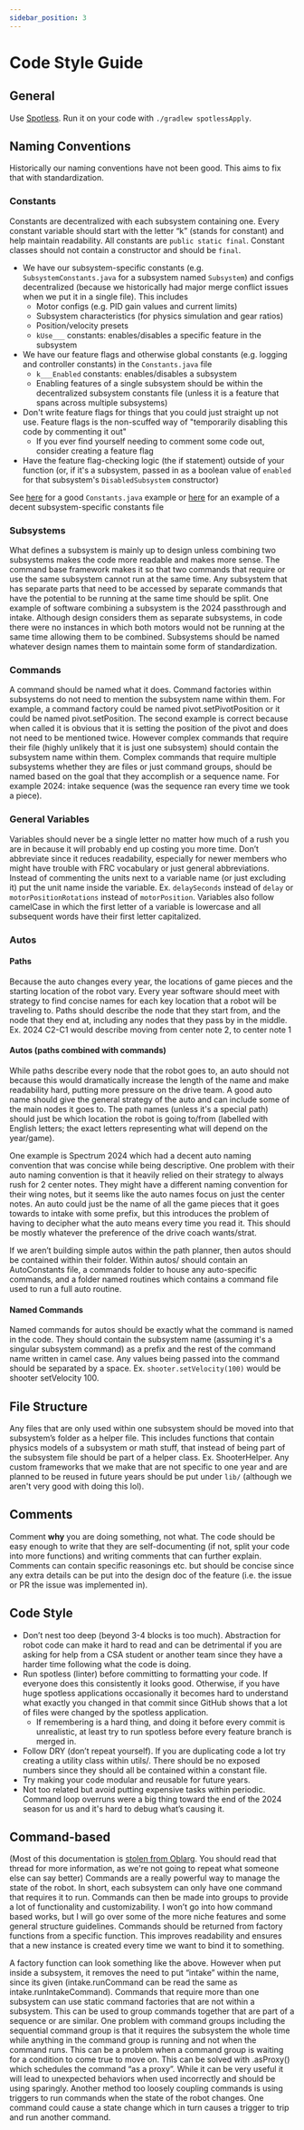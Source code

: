 ```yaml
---
sidebar_position: 3
---
```

# Code Style Guide

## General

Use [Spotless](https://github.com/diffplug/spotless). Run it on your code with `./gradlew spotlessApply`.

## Naming Conventions

Historically our naming conventions have not been good. This aims to fix that with standardization.

### Constants

Constants are decentralized with each subsystem containing one. Every constant variable should start with the letter “k” (stands for constant) and help maintain readability. All constants are `public static final`. Constant classes should not contain a constructor and should be `final`.

- We have our subsystem-specific constants (e.g. `SubsystemConstants.java` for a subsystem named `Subsystem`) and configs decentralized (because we historically had major merge conflict issues when we put it in a single file). This includes
  - Motor configs (e.g. PID gain values and current limits)
  - Subsystem characteristics (for physics simulation and gear ratios)
  - Position/velocity presets
  - `kUse___` constants: enables/disables a specific feature in the subsystem
- We have our feature flags and otherwise global constants (e.g. logging and controller constants) in the `Constants.java` file
  - `k___Enabled` constants: enables/disables a subsystem
  - Enabling features of a single subsystem should be within the decentralized subsystem constants file (unless it is a feature that spans across multiple subsystems)
- Don't write feature flags for things that you could just straight up not use. Feature flags is the non-scuffed way of "temporarily disabling this code by commenting it out"
  - If you ever find yourself needing to comment some code out, consider creating a feature flag
- Have the feature flag-checking logic (the if statement) outside of your function (or, if it's a subsystem, passed in as a boolean value of `enabled` for that subsystem's `DisabledSubsystem` constructor)

See [here](https://github.com/Team3256/Kirby_Bot_2024/blob/5518d6e71b4e049649abfa2ad3065cdd2de0cefd/src/main/java/frc/robot/Constants.java) for a good `Constants.java` example or [here](https://github.com/Team3256/Kirby_Bot_2024/blob/5518d6e71b4e049649abfa2ad3065cdd2de0cefd/src/main/java/frc/robot/subsystems/ampevator/AmpevatorConstants.java) for an example of a decent subsystem-specific constants file

### Subsystems

What defines a subsystem is mainly up to design unless combining two subsystems makes the code more readable and makes more sense. The command base framework makes it so that two commands that require or use the same subsystem cannot run at the same time. Any subsystem that has separate parts that need to be accessed by separate commands that have the potential to be running at the same time should be split. One example of software combining a subsystem is the 2024 passthrough and intake. Although design considers them as separate subsystems, in code there were no instances in which both motors would not be running at the same time allowing them to be combined. Subsystems should be named whatever design names them to maintain some form of standardization.

### Commands

A command should be named what it does. Command factories within subsystems do not need to mention the subsystem name within them. For example, a command factory could be named pivot.setPivotPosition or it could be named pivot.setPosition. The second example is correct because when called it is obvious that it is setting the position of the pivot and does not need to be mentioned twice. However complex commands that require their file (highly unlikely that it is just one subsystem) should contain the subsystem name within them. Complex commands that require multiple subsystems whether they are files or just command groups, should be named based on the goal that they accomplish or a sequence name. For example 2024: intake sequence (was the sequence ran every time we took a piece).

### General Variables

Variables should never be a single letter no matter how much of a rush you are in because it will probably end up costing you more time. Don’t abbreviate since it reduces readability, especially for newer members who might have trouble with FRC vocabulary or just general abbreviations. Instead of commenting the units next to a variable name (or just excluding it) put the unit name inside the variable. Ex. `delaySeconds` instead of `delay` or `motorPositionRotations` instead of `motorPosition`. Variables also follow camelCase in which the first letter of a variable is lowercase and all subsequent words have their first letter capitalized.

### Autos

#### Paths

Because the auto changes every year, the locations of game pieces and the starting location of the robot vary. Every year software should meet with strategy to find concise names for each key location that a robot will be traveling to. Paths should describe the node that they start from, and the node that they end at, including any nodes that they pass by in the middle. Ex. 2024 C2-C1 would describe moving from center note 2, to center note 1

#### Autos (paths combined with commands)

While paths describe every node that the robot goes to, an auto should not because this would dramatically increase the length of the name and make readability hard, putting more pressure on the drive team. A good auto name should give the general strategy of the auto and can include some of the main nodes it goes to. The path names (unless it's a special path) should just be which location the robot is going to/from (labelled with English letters; the exact letters representing what will depend on the year/game).

One example is Spectrum 2024 which had a decent auto naming convention that was concise while being descriptive. One problem with their auto naming convention is that it heavily relied on their strategy to always rush for 2 center notes. They might have a different naming convention for their wing notes, but it seems like the auto names focus on just the center notes. An auto could just be the name of all the game pieces that it goes towards to intake with some prefix, but this introduces the problem of having to decipher what the auto means every time you read it. This should be mostly whatever the preference of the drive coach wants/strat.

If we aren’t building simple autos within the path planner, then autos should be contained within their folder. Within autos/ should contain an AutoConstants file, a commands folder to house any auto-specific commands, and a folder named routines which contains a command file used to run a full auto routine.

#### Named Commands

Named commands for autos should be exactly what the command is named in the code. They should contain the subsystem name (assuming it's a singular subsystem command) as a prefix and the rest of the command name written in camel case. Any values being passed into the command should be separated by a space. Ex. `shooter.setVelocity(100)` would be shooter setVelocity 100.


<!-- We now have code to do it for us. (if you really want to, [check it out](https://github.com/Team3256/Kirby_Bot_2024/blob/main/src/main/java/frc/robot/utils/NamedCommands.java)) -->

## File Structure

Any files that are only used within one subsystem should be moved into that subsystem’s folder as a helper file. This includes functions that contain physics models of a subsystem or math stuff, that instead of being part of the subsystem file should be part of a helper class. Ex. ShooterHelper. Any custom frameworks that we make that are not specific to one year and are planned to be reused in future years should be put under `lib/` (although we aren't very good with doing this lol).

## Comments

Comment **why** you are doing something, not what. The code should be easy enough to write that they are self-documenting (if not, split your code into more functions) and writing comments that can further explain. Comments can contain specific reasonings etc. but should be concise since any extra details can be put into the design doc of the feature (i.e. the issue or PR the issue was implemented in).

## Code Style

- Don’t nest too deep (beyond 3-4 blocks is too much). Abstraction for robot code can make it hard to read and can be detrimental if you are asking for help from a CSA student or another team since they have a harder time following what the code is doing.
- Run spotless (linter) before committing to formatting your code. If everyone does this consistently it looks good. Otherwise, if you have huge spotless applications occasionally it becomes hard to understand what exactly you changed in that commit since GitHub shows that a lot of files were changed by the spotless application.
  - If remembering is a hard thing, and doing it before every commit is unrealistic, at least try to run spotless before every feature branch is merged in.
- Follow DRY (don’t repeat yourself). If you are duplicating code a lot try creating a utility class within utils/. There should be no exposed numbers since they should all be contained within a constant file.
- Try making your code modular and reusable for future years.
- Not too related but avoid putting expensive tasks within periodic. Command loop overruns were a big thing toward the end of the 2024 season for us and it's hard to debug what’s causing it.

## Command-based

(Most of this documentation is [stolen from Oblarg](https://www.chiefdelphi.com/t/command-based-best-practices-for-2025-community-feedback/465602?u=bovlb). You should read that thread for more information, as we're not going to repeat what someone else can say better)
Commands are a really powerful way to manage the state of the robot. In short, each subsystem can only have one command that requires it to run. Commands can then be made into groups to provide a lot of functionality and customizability. I won’t go into how command based works, but I will go over some of the more niche features and some general structure  guidelines.
Commands should be returned from factory functions from a specific function. This improves readability and ensures that a new instance is created every time we want to bind it to something.

A factory function can look something like the above. However when put inside a subsystem, it removes the need to put “intake” within the name, since its given (intake.runCommand can be read the same as intake.runIntakeCommand).
Commands that require more than one subsystem can use static command factories that are not within a subsystem.
This can be used to group commands together that are part of a sequence or are similar. One problem with command groups including the sequential command group is that it requires the subsystem the whole time while anything in the command group is running and not when the command runs. This can be a problem when a command group is waiting for a condition to come true to move on. This can be solved with .asProxy() which schedules the command “as a proxy”. While it can be very useful it will lead to unexpected behaviors when used incorrectly and should be using sparingly. Another method too loosely coupling commands is using triggers to run commands when the state of the robot changes. One command could cause a state change which in turn causes a trigger to trip and run another command.
